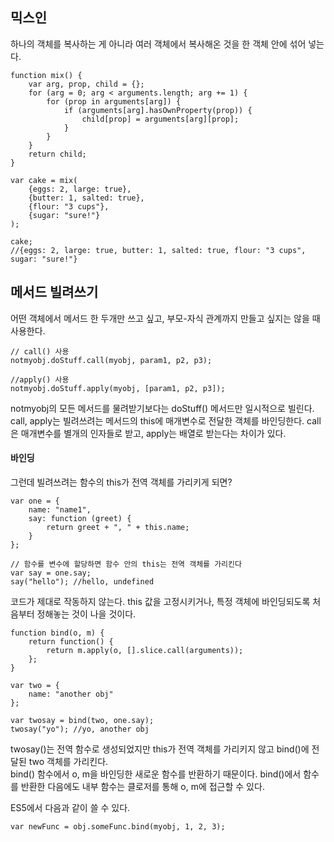## 믹스인
하나의 객체를 복사하는 게 아니라 여러 객체에서 복사해온 것을 한 객체 안에 섞어 넣는다.
```
function mix() {
    var arg, prop, child = {};
    for (arg = 0; arg < arguments.length; arg += 1) {
        for (prop in arguments[arg]) {
            if (arguments[arg].hasOwnProperty(prop)) {
                child[prop] = arguments[arg][prop];
            }
        }
    }
    return child;
}

var cake = mix(
    {eggs: 2, large: true},
    {butter: 1, salted: true},
    {flour: "3 cups"},
    {sugar: "sure!"}
);

cake;
//{eggs: 2, large: true, butter: 1, salted: true, flour: "3 cups", sugar: "sure!"}
```

## 메서드 빌려쓰기
어떤 객체에서 메서드 한 두개만 쓰고 싶고, 부모-자식 관계까지 만들고 싶지는 않을 때 사용한다.
```
// call() 사용
notmyobj.doStuff.call(myobj, param1, p2, p3);

//apply() 사용
notmyobj.doStuff.apply(myobj, [param1, p2, p3]);
```
notmyobj의 모든 메서드를 물려받기보다는 doStuff() 메서드만 일시적으로 빌린다.  
call, apply는 빌려쓰려는 메서드의 this에 매개변수로 전달한 객체를 바인딩한다. call은 매개변수를 별개의 인자들로 받고, apply는 배열로 받는다는 차이가 있다.

#### 바인딩
그런데 빌려쓰려는 함수의 this가 전역 객체를 가리키게 되면?
```
var one = {
    name: "name1",
    say: function (greet) {
        return greet + ", " + this.name;
    }
};

// 함수를 변수에 할당하면 함수 안의 this는 전역 객체를 가리킨다
var say = one.say;
say("hello"); //hello, undefined
```
코드가 제대로 작동하지 않는다. this 값을 고정시키거나, 특정 객체에 바인딩되도록 처음부터 정해놓는 것이 나을 것이다.
```
function bind(o, m) {
    return function() {
        return m.apply(o, [].slice.call(arguments));
    };
}

var two = {
    name: "another obj"
};

var twosay = bind(two, one.say);
twosay("yo"); //yo, another obj
```
twosay()는 전역 함수로 생성되었지만 this가 전역 객체를 가리키지 않고 bind()에 전달된 two 객체를 가리킨다.  
bind() 함수에서 o, m을 바인딩한 새로운 함수를 반환하기 때문이다. bind()에서 함수를 반환한 다음에도 내부 함수는 클로저를 통해 o, m에 접근할 수 있다.

ES5에서 다음과 같이 쓸 수 있다.
```
var newFunc = obj.someFunc.bind(myobj, 1, 2, 3);
```